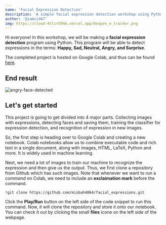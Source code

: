 ```yaml
---
name: 'Facial Expression Detection'
description: 'A simple facial expression detection workshop using Python'
author: '@iamsid47'
img: https://cloud-4tlcr594m.vercel.app/0expen_e_tracker.png
---
```


Hi everyone! In this workshop, we will be making a **facial expression detection** program using Python. This program will be able to detect expressions in the terms: **Happy, Sad, Neutral, Angry, and Surprise**.

The completed project is hosted on Google Colab, and thus can be found [here]().

## End result

![angry-face-detected]()

## Let's get started

This project is going to get divided into 4 major parts. Collecting images with expressions, detecting faces and saving them, training the classifier for expression detection, and recognition of expression in new images.

So, the first step is heading over to Google Colab and creating a new notebook. Colab notebooks allow us to combine executable code and rich text in a single document, along with images, HTML, LaTeX, Python and more. It is widely used in machine learning.

Next, we need a lot of images to train our machine to recognize the expression and then give us the output. Thus, we first clone a repository from Github which has such images. Note that whenever we want to run a *command* on Colab, we need to include an **exclaimation mark** before the command. 

```
!git clone https://github.com/misbah4064/facial_expressions.git
```

Click the **Play/Run** button on the left side of the code snippet to run this command. Now, it will clone the repository and store it onto our notebook. You can check it out by clicking the small **files** icone on the left side of the webpage.
